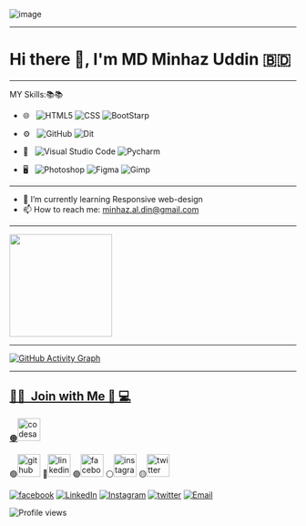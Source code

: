 ![image](https://user-images.githubusercontent.com/64801732/201510430-80cd6282-ad97-48eb-bc65-a2b2fabf20b3.png)


<hr/>

# Hi there 👋, I'm MD Minhaz Uddin 🇧🇩

<hr/>

MY Skills:📚📚
- 🌐 &nbsp;
  ![HTML5](https://user-images.githubusercontent.com/64801732/200296783-de1b348f-0151-4441-b5b9-3aa33e9604d9.png)
  ![CSS](https://user-images.githubusercontent.com/64801732/200296915-81cf6a01-3bd7-4810-bbb5-c607618ba533.png)
  ![BootStarp](https://user-images.githubusercontent.com/64801732/200297022-3176cfff-a3d9-4eb9-bcef-47c76371ff43.png)
- ⚙️ &nbsp;
  ![GitHub](https://user-images.githubusercontent.com/64801732/200297052-9bd98dde-5f8c-478b-89e6-32b25ede41be.png)
  ![Dit](https://user-images.githubusercontent.com/64801732/200297986-b043ef80-148e-4b46-bf3a-331a9303f435.png)
- 🔧 &nbsp;
  ![Visual Studio Code](https://user-images.githubusercontent.com/64801732/200297131-0c82bf17-34a0-4f81-a40f-8ba6877f402f.png)
  ![Pycharm](https://user-images.githubusercontent.com/64801732/200316557-9216e89d-1583-402e-9fc2-dcf92464f0c8.png)

- 🖥 &nbsp;
  ![Photoshop](https://user-images.githubusercontent.com/64801732/200297831-17a4c8cd-52de-4bb5-965c-5390b0b082e0.png)
  ![Figma](https://user-images.githubusercontent.com/64801732/200316095-8a87423e-3258-48b4-a9d3-678228c9a61b.png)
  ![Gimp](https://user-images.githubusercontent.com/64801732/200316850-6bd99db6-6ce1-466a-a390-2aa328408dfb.png)


<hr/>

- 🌱 I’m currently learning Responsive web-design 
- 📫 How to reach me: minhaz.al.din@gmail.com

<hr/>

<a href="https://github.com/minhazuddin0523">
  <img height="180em" src="https://github-readme-stats.vercel.app/api?username=minhazuddin0523&theme=buefy&show_icons=true" />

<hr/>


![GitHub Activity Graph](https://activity-graph.herokuapp.com/graph?username=minhazuddin0523)
  
<hr/>
  
  <h2> 🤝🏻 &nbsp;Join with Me 📱 💻 </h2>

 🟠[<img src='https://cdn.jsdelivr.net/npm/simple-icons@3.0.1/icons/codesandbox.svg' alt='codesandbox' height='40'>](https://codesandbox.io/u/minhazuddin0523)
  
 🟢[<img src='https://cdn.jsdelivr.net/npm/simple-icons@3.0.1/icons/github.svg' alt='github' height='40'>](https://github.com/minhazuddin0523)
 🔵[<img src='https://cdn.jsdelivr.net/npm/simple-icons@3.0.1/icons/linkedin.svg' alt='linkedin' height='40'>](https://www.linkedin.com/in/minhazuddin0523/)
  🟣[<img src='https://cdn.jsdelivr.net/npm/simple-icons@3.0.1/icons/facebook.svg' alt='facebook' height='40'>](https://www.facebook.com/minhazuddin0523)
 ⚪[<img src='https://cdn.jsdelivr.net/npm/simple-icons@3.0.1/icons/instagram.svg' alt='instagram' height='40'>](https://www.instagram.com/minhazuddin0523/)
🟡[<img src='https://cdn.jsdelivr.net/npm/simple-icons@3.0.1/icons/twitter.svg' alt='twitter' height='40'>](https://twitter.com/minhazuddin0523)

<a href="https://web.facebook.com/minhazuddin0523/"><img alt="facebook" src="https://img.shields.io/badge/Facebook-MD Minhaz Uddin-blue?style=flat-square&logo=facebook"></a>
<a href="https://www.linkedin.com/in/minhazuddin0523/"><img alt="LinkedIn" src="https://img.shields.io/badge/LinkedIn-MD Minhaz Uddin-blue?style=flat-square&logo=linkedin"></a>
<a href="https://www.instagram.com/in/minhazuddin0523/"><img alt="Instagram" src="https://img.shields.io/badge/Instagram-MD Minhaz Uddin-blue?style=flat-square&logo=instagram"></a>
<a href="https://twitter.com/minhazuddin0523"><img alt="twitter" src="https://img.shields.io/badge/Twitter-MD Minhaz Uddin-blue?style=flat-square&logo=twitter"></a>
<a href="mailto:minhaz.al.din@gmail.com"><img alt="Email" src="https://img.shields.io/badge/Email-minhaz.al.din@gmail.com-blue?style=flat-square&logo=gmail"></a>
  
![Profile views](https://gpvc.arturio.dev/minhaz7890)  
